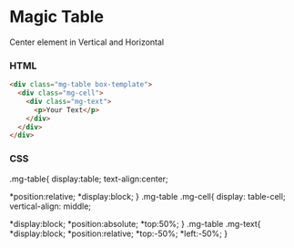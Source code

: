 Magic Table
===========

Center element in Vertical and Horizontal

### HTML
```html
<div class="mg-table box-template">
  <div class="mg-cell">
    <div class="mg-text">
      <p>Your Text</p>  
    </div>
  </div>
</div>
```

### CSS

.mg-table{
  display:table;
  text-align:center;

  *position:relative;
  *display:block;
}
.mg-table .mg-cell{
  display: table-cell;
  vertical-align: middle;

  *display:block;
  *position:absolute;
  *top:50%;
}
.mg-table .mg-text{
  *display:block;
  *position:relative;
  *top:-50%;
  *left:-50%;
}
